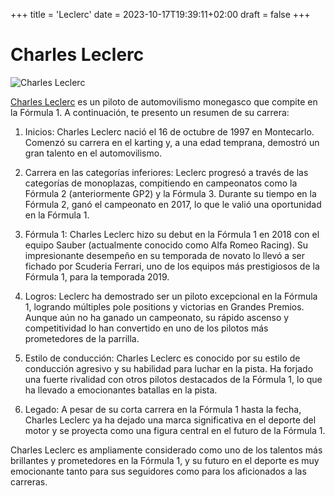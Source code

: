 +++
title = 'Leclerc'
date = 2023-10-17T19:39:11+02:00
draft = false
+++
# Charles Leclerc

![Charles Leclerc](/img/leclerc.png)

[Charles Leclerc](https://es.wikipedia.org/wiki/Charles_Leclerc) es un piloto de automovilismo monegasco que compite en la Fórmula 1. A continuación, te presento un resumen de su carrera:

1. Inicios: Charles Leclerc nació el 16 de octubre de 1997 en Montecarlo. Comenzó su carrera en el karting y, a una edad temprana, demostró un gran talento en el automovilismo.

2. Carrera en las categorías inferiores: Leclerc progresó a través de las categorías de monoplazas, compitiendo en campeonatos como la Fórmula 2 (anteriormente GP2) y la Fórmula 3. Durante su tiempo en la Fórmula 2, ganó el campeonato en 2017, lo que le valió una oportunidad en la Fórmula 1.

3. Fórmula 1: Charles Leclerc hizo su debut en la Fórmula 1 en 2018 con el equipo Sauber (actualmente conocido como Alfa Romeo Racing). Su impresionante desempeño en su temporada de novato lo llevó a ser fichado por Scuderia Ferrari, uno de los equipos más prestigiosos de la Fórmula 1, para la temporada 2019.

4. Logros: Leclerc ha demostrado ser un piloto excepcional en la Fórmula 1, logrando múltiples pole positions y victorias en Grandes Premios. Aunque aún no ha ganado un campeonato, su rápido ascenso y competitividad lo han convertido en uno de los pilotos más prometedores de la parrilla.

5. Estilo de conducción: Charles Leclerc es conocido por su estilo de conducción agresivo y su habilidad para luchar en la pista. Ha forjado una fuerte rivalidad con otros pilotos destacados de la Fórmula 1, lo que ha llevado a emocionantes batallas en la pista.

6. Legado: A pesar de su corta carrera en la Fórmula 1 hasta la fecha, Charles Leclerc ya ha dejado una marca significativa en el deporte del motor y se proyecta como una figura central en el futuro de la Fórmula 1.

Charles Leclerc es ampliamente considerado como uno de los talentos más brillantes y prometedores en la Fórmula 1, y su futuro en el deporte es muy emocionante tanto para sus seguidores como para los aficionados a las carreras.


